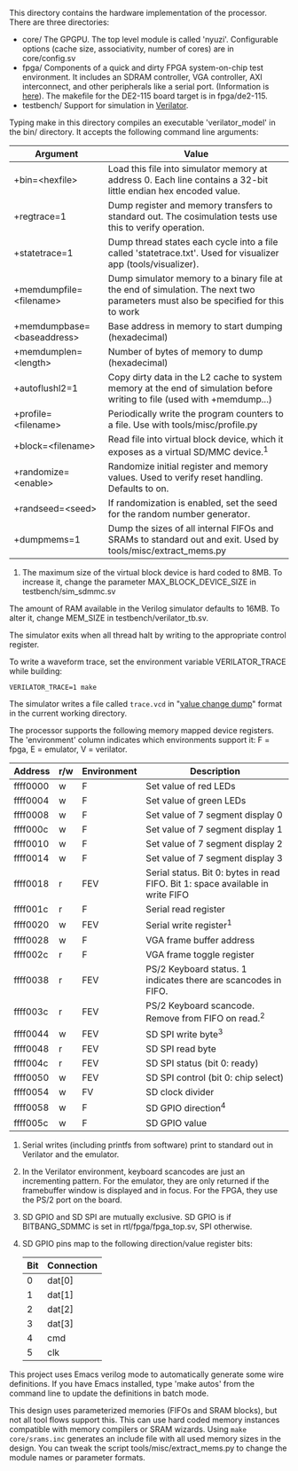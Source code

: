 This directory contains the hardware implementation of the processor. There are
three directories: 
- core/ 
  The GPGPU. The top level module is called 'nyuzi'. Configurable options (cache
  size, associativity, number of cores) are in core/config.sv
- fpga/ 
  Components of a quick and dirty FPGA system-on-chip test environment. It
  includes an SDRAM controller, VGA controller, AXI interconnect, and other
  peripherals like a serial port. (Information is
  [here](https://github.com/jbush001/NyuziProcessor/wiki/FPGA-Test-Environment)). 
  The makefile for the DE2-115 board target is in fpga/de2-115.
- testbench/ 
  Support for simulation in [Verilator](http://www.veripool.org/wiki/verilator).

Typing make in this directory compiles an executable 'verilator_model' in the
bin/ directory. It accepts the following command line arguments:

|Argument|Value|
|--------|-----|
| +bin=&lt;hexfile&gt; | Load this file into simulator memory at address 0. Each line contains a 32-bit little endian hex encoded value. |
| +regtrace=1 | Dump register and memory transfers to standard out.  The cosimulation tests use this to verify operation. |
| +statetrace=1 | Dump thread states each cycle into a file called 'statetrace.txt'.  Used for visualizer app (tools/visualizer). |
| +memdumpfile=&lt;filename&gt; | Dump simulator memory to a binary file at the end of simulation. The next two parameters must also be specified for this to work |
| +memdumpbase=&lt;baseaddress&gt;| Base address in memory to start dumping (hexadecimal) |
| +memdumplen=&lt;length&gt; | Number of bytes of memory to dump (hexadecimal) |
| +autoflushl2=1 | Copy dirty data in the L2 cache to system memory at the end of simulation before writing to file (used with +memdump...) |
| +profile=&lt;filename&gt; | Periodically write the program counters to a file.  Use with tools/misc/profile.py |
| +block=&lt;filename&gt; | Read file into virtual block device, which it exposes as a virtual SD/MMC device.<sup>1</sup>
| +randomize=&lt;enable&gt; | Randomize initial register and memory values. Used to verify reset handling. Defaults to on.
| +randseed=&lt;seed&gt; | If randomization is enabled, set the seed for the random number generator.
| +dumpmems=1 | Dump the sizes of all internal FIFOs and SRAMs to standard out and exit. Used by tools/misc/extract_mems.py | 

1. The maximum size of the virtual block device is hard coded to 8MB. To 
increase it, change the parameter MAX_BLOCK_DEVICE_SIZE in 
testbench/sim_sdmmc.sv

The amount of RAM available in the Verilog simulator defaults to 16MB. To alter 
it, change MEM_SIZE in testbench/verilator_tb.sv.

The simulator exits when all thread halt by writing to the appropriate control
register.

To write a waveform trace, set the environment variable VERILATOR_TRACE 
while building:

    VERILATOR_TRACE=1 make

The simulator writes a file called `trace.vcd` in 
"[value change dump](http://en.wikipedia.org/wiki/Value_change_dump)" 
format in the current working directory.

The processor supports the following memory mapped device registers. The 
'environment' column indicates which environments support it: F = fpga, 
E = emulator, V = verilator.

|Address|r/w|Environment|Description|
|----|----|----|----|
| ffff0000 | w | F | Set value of red LEDs |
| ffff0004 | w | F | Set value of green LEDs |
| ffff0008 | w | F | Set value of 7 segment display 0 |
| ffff000c | w | F | Set value of 7 segment display 1 |
| ffff0010 | w | F | Set value of 7 segment display 2 |
| ffff0014 | w | F | Set value of 7 segment display 3 |
| ffff0018 | r | FEV | Serial status. Bit 0: bytes in read FIFO. Bit 1: space available in write FIFO |
| ffff001c | r | F | Serial read register |
| ffff0020 | w | FEV | Serial write register<sup>1</sup> |
| ffff0028 | w | F | VGA frame buffer address |
| ffff002c | r | F | VGA frame toggle register |
| ffff0038 | r | FEV | PS/2 Keyboard status. 1 indicates there are scancodes in FIFO. |
| ffff003c | r | FEV | PS/2 Keyboard scancode. Remove from FIFO on read.<sup>2</sup> |
| ffff0044 | w | FEV | SD SPI write byte<sup>3</sup> |
| ffff0048 | r | FEV | SD SPI read byte |
| ffff004c | r | FEV  | SD SPI status (bit 0: ready) |
| ffff0050 | w | FEV | SD SPI control (bit 0: chip select) |
| ffff0054 | w | FV | SD clock divider |
| ffff0058 | w | F | SD GPIO direction<sup>4</sup> |
| ffff005c | w | F | SD GPIO value |

1. Serial writes (including printfs from software) print to standard out in
Verilator and the emulator.
2. In the Verilator environment, keyboard scancodes are just an incrementing 
pattern. For the emulator, they are only returned if the framebuffer window is 
displayed and in focus. For the FPGA, they use the PS/2
port on the board. 
3. SD GPIO and SD SPI are mutually exclusive. SD GPIO is if BITBANG_SDMMC is 
set in rtl/fpga/fpga_top.sv, SPI otherwise. 
4. SD GPIO pins map to the following direction/value register bits:

    |Bit|Connection|
    |----|----|
    | 0 | dat[0] |
    | 1 | dat[1] |
    | 2 | dat[2] |
    | 3 | dat[3] |
    | 4 | cmd |
    | 5 | clk |

This project uses Emacs verilog mode to automatically generate some wire
definitions. If you have Emacs installed, type 'make autos' from the command
line to update the definitions in batch mode.

This design uses parameterized memories (FIFOs and SRAM blocks), but not all
tool flows support this. This can use hard coded memory instances compatible
with memory compilers or SRAM wizards. Using `make core/srams.inc` generates an
include file with all used memory sizes in the design. You can tweak the script
tools/misc/extract_mems.py to change the module names or parameter formats.

